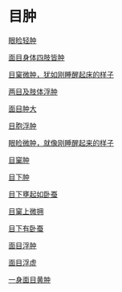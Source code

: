 # 目肿[眼睑轻肿](https://www.gmzyjc.com/search/result?wd=眼睑轻肿)[面目身体四肢皆肿](https://www.gmzyjc.com/search/result?wd=面目身体四肢皆肿)[目窠微肿，犹如刚睡醒起床的样子](https://www.gmzyjc.com/search/result?wd=目窠微肿，犹如刚睡醒起床的样子)[两目及肢体浮肿](https://www.gmzyjc.com/search/result?wd=两目及肢体浮肿)[面目肿大](https://www.gmzyjc.com/search/result?wd=面目肿大)[目胞浮肿](https://www.gmzyjc.com/search/result?wd=目胞浮肿)[眼睑微肿，就像刚睡醒起来的样子](https://www.gmzyjc.com/search/result?wd=眼睑微肿，就像刚睡醒起来的样子)[目窠肿](https://www.gmzyjc.com/search/result?wd=目窠肿)[目下肿](https://www.gmzyjc.com/search/result?wd=目下肿)[目下壅起如卧蚕](https://www.gmzyjc.com/search/result?wd=目下壅起如卧蚕)[目窠上微拥](https://www.gmzyjc.com/search/result?wd=目窠上微拥)[目下有卧蚕](https://www.gmzyjc.com/search/result?wd=目下有卧蚕)[面目浮肿](https://www.gmzyjc.com/search/result?wd=面目浮肿)[面目浮虚](https://www.gmzyjc.com/search/result?wd=面目浮虚)[一身面目黄肿](https://www.gmzyjc.com/search/result?wd=一身面目黄肿)